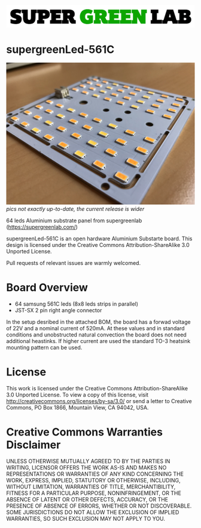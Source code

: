![SuperGreenLab](assets/sgl.png?raw=true "SuperGreenLab")

# supergreenLed-561C

![SuperGreenLed](assets/pcb-side.png?raw=true "SuperGreenLed")
*pics not exactly up-to-date, the current release is wider*

64 leds Aluminium substrate panel from supergreenlab (https://supergreenlab.com/)

supergreenLed-561C is an open hardware Aluminium Substarte board. This design is licensed under the Creative Commons Attribution-ShareAlike 3.0 Unported License.

Pull requests of relevant issues are warmly welcomed.

# Board Overview

* 64 samsung 561C leds (8x8 leds strips in parallel)
* JST-SX 2 pin right angle connector

In the setup desribed in the attached BOM, the board has a forwad voltage of 22V and a nominal current of 520mA. At these values and in standard conditions and unobstructed natural convection the board does not need additional heastinks. If higher current are used the standard TO-3 heatsink mounting pattern can be used.

# License

This work is licensed under the Creative Commons Attribution-ShareAlike 3.0 Unported License. To view a copy of this license, visit http://creativecommons.org/licenses/by-sa/3.0/ or send a letter to Creative Commons, PO Box 1866, Mountain View, CA 94042, USA.

# Creative Commons Warranties Disclaimer

UNLESS OTHERWISE MUTUALLY AGREED TO BY THE PARTIES IN WRITING, LICENSOR OFFERS THE WORK AS-IS AND MAKES NO REPRESENTATIONS OR WARRANTIES OF ANY KIND CONCERNING THE WORK, EXPRESS, IMPLIED, STATUTORY OR OTHERWISE, INCLUDING, WITHOUT LIMITATION, WARRANTIES OF TITLE, MERCHANTIBILITY, FITNESS FOR A PARTICULAR PURPOSE, NONINFRINGEMENT, OR THE ABSENCE OF LATENT OR OTHER DEFECTS, ACCURACY, OR THE PRESENCE OF ABSENCE OF ERRORS, WHETHER OR NOT DISCOVERABLE. SOME JURISDICTIONS DO NOT ALLOW THE EXCLUSION OF IMPLIED WARRANTIES, SO SUCH EXCLUSION MAY NOT APPLY TO YOU.
